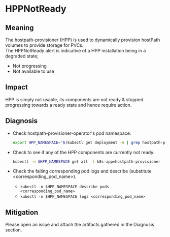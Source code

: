 # HPPNotReady

## Meaning

The hostpath-provisioner (HPP) is used to dynamically provision hostPath volumes to provide storage for PVCs.  
The HPPNotReady alert is indicative of a HPP installation being in a degraded state;  
- Not progressing
- Not available to use

## Impact

HPP is simply not usable, its components are not ready & stopped progressing towards a ready state and hence require action.

## Diagnosis

- Check hostpath-provisioner-operator's pod namespace:
	```bash
	export HPP_NAMESPACE="$(kubectl get deployment -A | grep hostpath-provisioner-operator | awk '{print $1}')"
	```

- Check to see if any of the HPP components are currently not ready.
	```bash
	kubectl -n $HPP_NAMESPACE get all -l k8s-app=hostpath-provisioner
	```
 
- Check the failing corresponding pod logs and describe (substitute <corresponding_pod_name>).
    - `kubectl -n $HPP_NAMESPACE describe pods <corresponding_pod_name>`
    - `kubectl -n $HPP_NAMESPACE logs <corresponding_pod_name>`

## Mitigation

Please open an issue and attach the artifacts gathered in the Diagnosis section.
